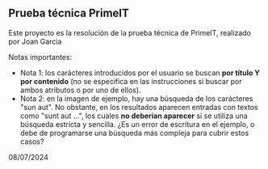 ## Prueba técnica PrimeIT

Este proyecto es la resolución de la prueba técnica de PrimeIT, realizado por Joan Garcia

Notas importantes:

- Nota 1: los carácteres introducidos por el usuario se buscan **por título Y por contenido** (no se especifica en las instrucciones si buscar por ambos atributos o por uno de ellos).
- Nota 2: en la imagen de ejemplo, hay una búsqueda de los carácteres "sun aut". No obstante, en los resultados aparecen entradas con textos como "sunt aut ...", los cuales **no deberían aparecer** si se utiliza una búsqueda estricta y sencilla. ¿Es un error de escritura en el ejemplo, o debe de programarse una búsqueda más compleja para cubrir estos casos?

08/07/2024
